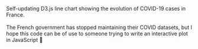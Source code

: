 Self-updating D3.js line chart showing the evolution of COVID-19 cases in France.  
\
The French government has stopped maintaining their COVID datasets, but I hope this code can be of use to someone trying to write an interactive plot in JavaScript 🙂
